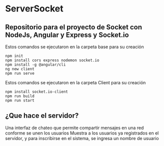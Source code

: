 # ServerSocket
## Repositorio para el proyecto de Socket con NodeJs, Angular y Express y Socket.io


Estos comandos se ejecutaron en la carpeta base para su creación
```
npm init
npm install cors express nodemon socket.io
npm install -g @angular/cli
ng new client
npm run serve
```
Estos comandos se ejecutaron en la carpeta Client para su creación
```
npm install socket.io-client
npm run build
npm run start
```

## ¿Que hace el servidor?
Una interfaz de chateo que permite compartir mensajes en una red conforme se unen los usuarios
Muestra a los usuarios ya registrados en el servidor, y para inscribirse en el sistema, se ingresa un nombre de usuario
